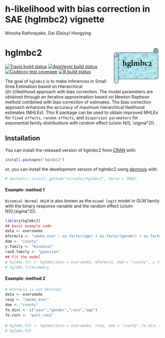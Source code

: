h-likelihood with bias correction in SAE (hglmbc2) vignette
================
Nirosha Rathnayake, Dai (Daisy) Hongying

<!-- README.md is generated from README.Rmd. Please edit that file -->

# hglmbc2 <img src="man/figures/logohglmbc2.png" align="right" height="120" />

<!-- badges: start -->

[![Travis build
status](https://travis-ci.com/niroshar/hglmbc2.svg?branch=master)](https://travis-ci.com/niroshar/hglmbc2)
[![AppVeyor build
status](https://ci.appveyor.com/api/projects/status/github/niroshar/hglmbc2?branch=master&svg=true)](https://ci.appveyor.com/project/niroshar/hglmbc2)
[![Codecov test
coverage](https://codecov.io/gh/niroshar/hglmbc2/branch/master/graph/badge.svg)](https://codecov.io/gh/niroshar/hglmbc2?branch=master)
[![R build
status](https://github.com/niroshar/hglmbc2/workflows/R-CMD-check/badge.svg)](https://github.com/niroshar/hglmbc2/actions)
<!-- badges: end -->

The goal of `hglmbc2` is to make inferences in Small Area Estimation
based on Hierarchical (\(h-\))likelihood approach with bias correction.
The model parameters are obtained through an iterative approximation
based on Newton Raphson method combined with bias correction of
estimates. The bias correction approach enhances the accuracy of maximum
hierarchical likelihood estimates (MHLEs). This R package can be used to
obtain improved MHLEs for `fixed effects`, `random effects`, and
`dispersion parameters` for exponential family distributions with random
effect \(u\sim N(0, \sigma^2)\).

## Installation

You can install the released version of hglmbc2 from
[CRAN](https://CRAN.R-project.org) with:

``` r
install.packages("hglmbc2")
```

or, you can install the development version of hglmbc2 using
[devtools](https://devtools.r-lib.org/) with:

``` r
# devtools::install_github("niroshar/hglmbc2", force = TRUE)
```

#### Example: method 1

`Binomial-Normal HGLM` is also known as the `mixed logit` model in GLM
family with the binary response variable and the random effect
\(u\sim N(0,\sigma^2)\).

``` r
library(hglmbc2)
## basic example code
data <- eversmoke
mformula <- "smoke_ever ~ as.factor(age) + as.factor(gender) + as.factor(race) + as.factor(year) + povt_rate"
dom <- "county"
y.family <- "binomial"
rand.family <- "gaussian"
## Fit the model
# hglmbc.fit <- hglmbc(data = eversmoke, mformula, dom = "county", y.family = "binomial")
# hglmbc.fit$summary
```

#### Example: method 2

``` r
# mformula is not defined,
data <- eversmoke
resp <- "smoke_ever"
dom <- "county"
fe.disc <- c("year","gender","race","age")
fe.cont <- "povt_rate"

# hglmbc.fit <- hglmbc(data = eversmoke, resp, dom = "county",fe.disc = fe.disc,fe.cont = fe.cont, y.family = "binomial")
# hglmbc.fit
```
